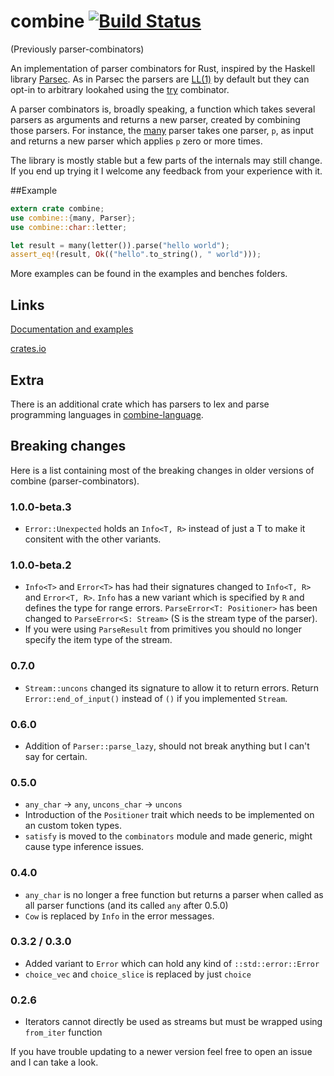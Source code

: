 # combine [![Build Status](https://travis-ci.org/Marwes/combine.svg?branch=master)](https://travis-ci.org/Marwes/combine)
(Previously parser-combinators)

An implementation of parser combinators for Rust, inspired by the Haskell library [Parsec](https://hackage.haskell.org/package/parsec). As in Parsec the parsers are [LL(1)](https://en.wikipedia.org/wiki/LL_parser) by default but they can opt-in to arbitrary lookahed using the [try](https://marwes.github.io/combine/combine/fn.try.html) combinator.

A parser combinators is, broadly speaking, a function which takes several parsers as arguments and returns a new parser, created by combining those parsers. For instance, the [many](https://marwes.github.io/combine/combine/fn.many.html) parser takes one parser, `p`, as input and returns a new parser which applies `p` zero or more times.

The library is mostly stable but a few parts of the internals may still change. If you end up trying it I welcome any feedback from your experience with it.

##Example

```rust
extern crate combine;
use combine::{many, Parser};
use combine::char::letter;

let result = many(letter()).parse("hello world");
assert_eq!(result, Ok(("hello".to_string(), " world")));
```

More examples can be found in the examples and benches folders.

## Links

[Documentation and examples](https://marwes.github.io/combine/combine/index.html)

[crates.io](https://crates.io/crates/combine)

## Extra

There is an additional crate which has parsers to lex and parse programming languages in [combine-language](https://github.com/Marwes/combine-language).

## Breaking changes

Here is a list containing most of the breaking changes in older versions of combine (parser-combinators).

### 1.0.0-beta.3
* `Error::Unexpected` holds an `Info<T, R>` instead of just a T to make it consitent with the other variants.

### 1.0.0-beta.2
* `Info<T>` and `Error<T>` has had their signatures changed to `Info<T, R>` and `Error<T, R>`. `Info` has a new variant which is specified by `R` and defines the type for range errors. `ParseError<T: Positioner>` has been changed to `ParseError<S: Stream>` (S is the stream type of the parser).
* If you were using `ParseResult` from primitives you should no longer specify the item type of the stream.

### 0.7.0
* `Stream::uncons` changed its signature to allow it to return errors. Return `Error::end_of_input()` instead of `()` if you implemented `Stream`.

### 0.6.0
* Addition of `Parser::parse_lazy`, should not break anything but I can't say for certain.

### 0.5.0
* `any_char` -> `any`, `uncons_char` -> `uncons`
* Introduction of the `Positioner` trait which needs to be implemented on an custom token types.
* `satisfy` is moved to the `combinators` module and made generic, might cause type inference issues.

### 0.4.0
* `any_char` is no longer a free function but returns a parser when called as all parser functions (and its called `any` after 0.5.0)
* `Cow` is replaced by `Info` in the error messages.

### 0.3.2 / 0.3.0
* Added variant to `Error` which can hold any kind of `::std::error::Error`
* `choice_vec` and `choice_slice` is replaced by just `choice`

### 0.2.6
* Iterators cannot directly be used as streams but must be wrapped using `from_iter` function

If you have trouble updating to a newer version feel free to open an issue and I can take a look.
